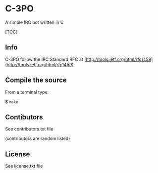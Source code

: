 # C-3PO
A simple IRC bot written in C

[TOC]

## Info
C-3PO follow the IRC Standard RFC at [http://tools.ietf.org/html/rfc1459](http://tools.ietf.org/html/rfc1459)

## Compile the source
From a terminal type:

$ `make `

## Contibutors
See contributors.txt file

(contributors are random listed)

## License
See license.txt file
